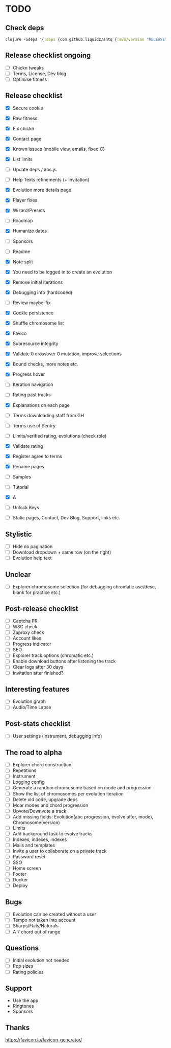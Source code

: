 # TODO

## Check deps

```clj
clojure -Sdeps '{:deps {com.github.liquidz/antq {:mvn/version "RELEASE"}}}' -M -m antq.core
```

## Release checklist ongoing

- [ ] Chickn tweaks
- [ ] Terms, License, Dev blog
- [ ] Optimise fitness

## Release checklist

- [X] Secure cookie
- [X] Raw fitness
- [X] Fix chickn
- [X] Contact page
- [X] Known issues (mobile view, emails, fixed C)
- [X] List limits
- [ ] Update deps / abc.js
- [ ] Help Texts refinements (+ invitation)
- [X] Evolution more details page
- [X] Player fixes
- [X] Wizard/Presets
- [ ] Roadmap
- [X] Humanize dates
- [ ] Sponsors
- [ ] Readme
- [X] Note split
- [X] You need to be logged in to create an evolution
- [X] Remove initial iterations
- [X] Debugging info (hardcoded)
- [ ] Review maybe-fix
- [X] Cookie persistence
- [X] Shuffle chromosome list
- [X] Favico
- [X] Subresource integrity
- [X] Validate 0 crossover 0 mutation, improve selections
- [X] Bound checks, more notes etc.
- [X] Progress hover
- [ ] Iteration navigation
- [ ] Rating past tracks
- [X] Explanations on each page
- [ ] Terms downloading staff from GH
- [ ] Terms use of Sentry
- [ ] Limits/verified rating, evolutions (check role)
- [X] Validate rating
- [X] Register agree to terms
- [X] Rename pages
- [ ] Samples
- [ ] Tutorial
- [X] A
- [ ] Unlock Keys
- [ ] Static pages, Contact, Dev Blog, Support, links etc.


## Stylistic

- [ ] Hide no pagination
- [ ] Download dropdown + same row (on the right)
- [ ] Evolution help text

## Unclear

- [ ] Explorer chromosome selection (for debugging chromatic asc/desc, blank for practice etc.)

## Post-release checklist

- [ ] Captcha PR
- [ ] W3C check
- [ ] Zaproxy check
- [ ] Account likes
- [ ] Progress indicator
- [ ] SEO
- [ ] Explorer track options (chromatic etc.)
- [ ] Enable download buttons after listening the track
- [ ] Clear logs after 30 days
- [ ] Invitation after finished?

## Interesting features

- [ ] Evolution graph
- [ ] Audio/Time Lapse
 
## Post-stats checklist

- [ ] User settings (instrument, debugging info)


## The road to alpha

- [ ] Explorer chord construction
- [ ] Repetitions
- [ ] Instrument 
- [ ] Logging config
- [ ] Generate a random chromosome based on mode and progression
- [ ] Show the list of chromosomes per evolution iteration
- [ ] Delete old code, upgrade deps
- [ ] Moar modes and chord progression
- [ ] Upvote/Downvote a track
- [ ] Add missing fields: Evolution(abc progression, evolve after, mode), Chromosome(version)
- [ ] Limits
- [ ] Add background task to evolve tracks
- [ ] Indexes, indexes, indexes
- [ ] Mails and templates
- [ ] Invite a user to collaborate on a private track
- [ ] Password reset
- [ ] SSO
- [ ] Home screen
- [ ] Footer
- [ ] Docker
- [ ] Deploy

## Bugs

- [ ] Evolution can be created without a user
- [ ] Tempo not taken into account
- [ ] Sharps/Flats/Naturals
- [ ] A 7 chord out of range

## Questions

- [ ] Initial evolution not needed
- [ ] Pop sizes
- [ ] Rating policies

## Support

- Use the app
- Ringtones
- Sponsors

## Thanks

https://favicon.io/favicon-generator/